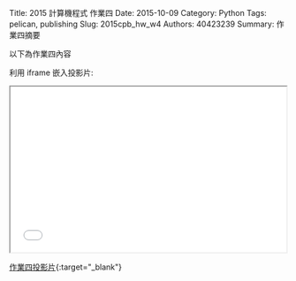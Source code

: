 Title: 2015 計算機程式 作業四
Date: 2015-10-09
Category: Python
Tags: pelican, publishing
Slug: 2015cpb_hw_w4
Authors: 40423239
Summary: 作業四摘要

以下為作業四內容

利用 iframe 嵌入投影片:

<iframe src="40423239_cp_w4_p.html" width="500" height="300"></iframe>

[作業四投影片](40423239_cp_w4_p.html){:target="_blank"}
